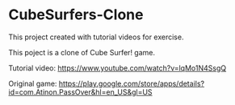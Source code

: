# CubeSurfers-Clone
This project created with tutorial videos for exercise. 

This poject is a clone of Cube Surfer! game.	

Tutorial video: https://www.youtube.com/watch?v=lqMo1N4SsgQ

Original game: https://play.google.com/store/apps/details?id=com.Atinon.PassOver&hl=en_US&gl=US

